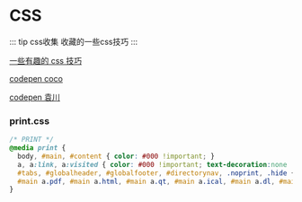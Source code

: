 # CSS

::: tip css收集
收藏的一些css技巧
:::

[一些有趣的 css 技巧](https://github.com/chokcoco/iCSS)

[codepen coco](https://codepen.io/Chokcoco/)

[codepen 袁川](https://codepen.io/yuanchuan/)


### print.css
``` css
/* PRINT */
@media print {
  body, #main, #content { color: #000 !important; }
  a, a:link, a:visited { color: #000 !important; text-decoration:none !important; }
  #tabs, #globalheader, #globalfooter, #directorynav, .noprint, .hide { display: none !important; }
  #main a.pdf, #main a.html, #main a.qt, #main a.ical, #main a.dl, #main a.dmg, #main a.zip, #main a.keynote, #main a.audio { padding-left: 0 !important; background-image: none !important; }
}
```
